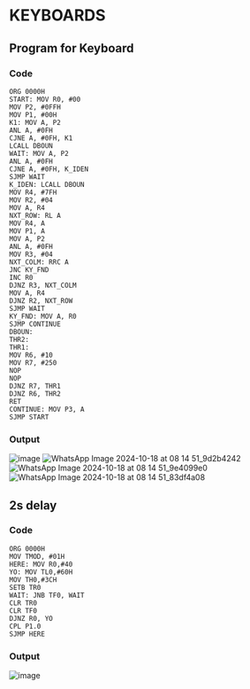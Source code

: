 # KEYBOARDS
## Program for Keyboard
### Code
``` Assembly
ORG 0000H
START: MOV R0, #00 
MOV P2, #0FFH 
MOV P1, #00H 
K1: MOV A, P2 
ANL A, #0FH 
CJNE A, #0FH, K1
LCALL DBOUN 
WAIT: MOV A, P2 
ANL A, #0FH
CJNE A, #0FH, K_IDEN 
SJMP WAIT
K_IDEN: LCALL DBOUN
MOV R4, #7FH 
MOV R2, #04 
MOV A, R4
NXT_ROW: RL A
MOV R4, A 
MOV P1, A 
MOV A, P2
ANL A, #0FH 
MOV R3, #04 
NXT_COLM: RRC A 
JNC KY_FND
INC R0
DJNZ R3, NXT_COLM
MOV A, R4
DJNZ R2, NXT_ROW
SJMP WAIT 
KY_FND: MOV A, R0 
SJMP CONTINUE
DBOUN: 
THR2: 
THR1: 
MOV R6, #10 
MOV R7, #250
NOP
NOP
DJNZ R7, THR1
DJNZ R6, THR2
RET
CONTINUE: MOV P3, A 
SJMP START

```
### Output
![image](https://github.com/user-attachments/assets/0840b9cf-ef32-49d0-88a8-4332d28866c5)
![WhatsApp Image 2024-10-18 at 08 14 51_9d2b4242](https://github.com/user-attachments/assets/586024d0-d1d2-4a95-981b-bb2dedb3c467)
![WhatsApp Image 2024-10-18 at 08 14 51_9e4099e0](https://github.com/user-attachments/assets/ff7d2c1e-be54-4327-ac1c-cf6708a3fa09)
![WhatsApp Image 2024-10-18 at 08 14 51_83df4a08](https://github.com/user-attachments/assets/1b3f03e5-6f4a-4d2d-af1c-63171a9d6409)


## 2s delay
### Code
``` Assembly
ORG 0000H
MOV TMOD, #01H
HERE: MOV R0,#40
YO: MOV TL0,#60H
MOV TH0,#3CH
SETB TR0
WAIT: JNB TF0, WAIT
CLR TR0
CLR TF0
DJNZ R0, YO
CPL P1.0
SJMP HERE
```
### Output
![image](https://github.com/user-attachments/assets/3ba22ec7-9e68-4448-986c-e1e4f48489f2)
